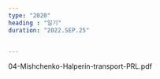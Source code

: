 ```yaml
---
type: "2020"
heading : "일기"
duration: "2022.SEP.25"


---
```

 


04-Mishchenko-Halperin-transport-PRL.pdf